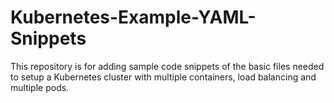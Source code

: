 # Kubernetes-Example-YAML-Snippets

This repository is for adding sample code snippets of the basic files needed to setup a Kubernetes cluster with multiple containers, load balancing and multiple pods. 
